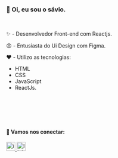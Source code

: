 
### 👋 Oi, eu sou o sávio.

<br>

✨ - Desenvolvedor Front-end com Reactjs.

😍 - Entusiasta do Ui Design com Figma.

❤️ - Utilizo as tecnologias: 

- HTML  
- CSS  
- JavaScript  
- ReactJs. 


<br>
<br>
<br>
<br>

#### 📌 Vamos nos conectar:

<div> 
 <a href="https://www.instagram.com/osaviodamasceno/" target="_blank">
    <img src="https://img.shields.io/static/v1?message=@osaviodamasceno&logo=instagram&label=&color=E4405F&logoColor=white&labelColor=&style=for-the-badge" height="24" alt="instagram logo"  />
  </a><a href="https://linkedin.com/in/saviooliveiradamasceno" target="_blank"><img src="https://img.shields.io/static/v1?message=saviooliveiradamasceno&logo=linkedin&label=&color=0077B5&logoColor=white&labelColor=&style=for-the-badge" height="24" alt="linkedin logo"  />
  </a>  
</div>
